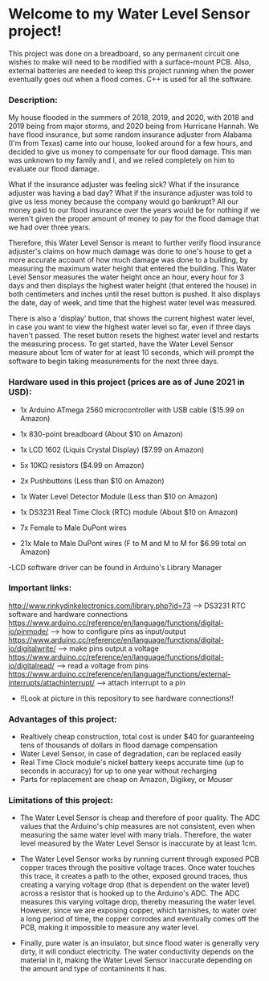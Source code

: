 # Welcome to my Water Level Sensor project!

This project was done on a breadboard, so any permanent circuit one wishes to make will need to be modified with a surface-mount PCB. Also, external batteries are needed to keep this project running when the power eventually goes out when a flood comes. C++ is used for all the software.

### Description:

My house flooded in the summers of 2018, 2019, and 2020, with 2018 and 2019 being from major storms, and 2020 being from Hurricane Hannah.
We have flood insurance, but some random insurance adjuster from Alabama (I'm from Texas) came into our house, looked around for a few hours, and decided to give us money 
to compensate for our flood damage. This man was unknown to my family and I, and we relied completely on him to evaluate our flood damage. 

What if the insurance adjuster was feeling sick?
What if the insurance adjuster was having a bad day?
What if the insurance adjuster was told to give us less money because the company would go bankrupt?
All our money paid to our flood insurance over the years would be for nothing if we weren't given the proper amount of money to pay for the flood damage that we had over three
years. 

Therefore, this Water Level Sensor is meant to further verify flood insurance adjuster's claims on how much damage was done to one's house to get a more accurate account of how
much damage was done to a building, by measuring the maximum water height that entered the building. This Water Level Sensor measures the water height once an hour, every hour
for 3 days and then displays the highest water height (that entered the house) in both centimeters and inches until the reset button is pushed. It also displays the date, day of
week, and time that the highest water level was measured.

There is also a 'display' button, that shows the current highest water level, in case you want to view the highest water level so far, even if three days haven't passed. The
reset button resets the highest water level and restarts the measuring process. To get started, have the Water Level Sensor measure about 1cm of water for at least 10 seconds,
which will prompt the software to begin taking measurements for the next three days. 


### Hardware used in this project (prices are as of June 2021 in USD):


- 1x Arduino ATmega 2560 microcontroller with USB cable ($15.99 on Amazon)

- 1x 830-point breadboard (About $10 on Amazon)

- 1x LCD 1602 (Liquis Crystal Display) ($7.99 on Amazon)

- 5x 10KΩ resistors ($4.99 on Amazon)

- 2x Pushbuttons (Less than $10 on Amazon)

- 1x Water Level Detector Module (Less than $10 on Amazon)

- 1x DS3231 Real Time Clock (RTC) module (About $10 on Amazon)

- 7x Female to Male DuPont wires 

- 21x Male to Male DuPont wires (F to M and M to M for $6.99 total on Amazon)

-LCD software driver can be found in Arduino's Library Manager

### Important links: 

http://www.rinkydinkelectronics.com/library.php?id=73 --> DS3231 RTC software and hardware connections
https://www.arduino.cc/reference/en/language/functions/digital-io/pinmode/ --> how to configure pins as input/output 
https://www.arduino.cc/reference/en/language/functions/digital-io/digitalwrite/ --> make pins output a voltage
https://www.arduino.cc/reference/en/language/functions/digital-io/digitalread/ --> read a voltage from pins
https://www.arduino.cc/reference/en/language/functions/external-interrupts/attachinterrupt/ --> attach interrupt to a pin


- !!Look at picture in this repository to see hardware connections!!

### Advantages of this project:
- Realtively cheap construction, total cost is under $40 for guaranteeing tens of thousands of dollars in flood damage compensation
- Water Level Sensor, in case of degradation, can be replaced easily
- Real Time Clock module's nickel battery keeps accurate time (up to seconds in accuracy) for up to one year without recharging
- Parts for replacement are cheap on Amazon, Digikey, or Mouser

### Limitations of this project: 
- The Water Level Sensor is cheap and therefore of poor quality. The ADC values that the Arduino's chip measures are not consistent, even when measuring the same water level
with many trials. Therefore, the water level measured by the Water Level Sensor is inaccurate by at least 1cm.

- The Water Level Sensor works by running current through exposed PCB copper traces through the positive voltage traces. Once water touches this trace, it creates a path
to the other, exposed ground traces, thus creating a varying voltage drop (that is dependent on the water level) across a resistor that is hooked up to the Arduino's ADC. The
ADC measures this varying voltage drop, thereby measuring the water level. However, since we are exposing copper, which tarnishes, to water over a long period of time, 
the copper corrodes and eventually comes off the PCB, making it impossible to measure any water level. 

- Finally, pure water is an insulator, but since flood water is generally very dirty, it will conduct electricity. The water conductivity depends on the material in it,
making the Water Level Sensor inaccurate depending on the amount and type of contaminents it has. 










